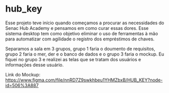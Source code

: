# hub_key

Esse projeto teve início quando começamos a procurar as necessidades do Senac Hub Academy e pensamos em como curar essas dores. Esse sistema desktop tem como objetivo eliminar o uso de ferramentas à mão para automatizar com agilidade o registro dos empréstimos de chaves.

Separamos a sala em 3 grupos, grupo 1 faria o doumento de requisitos, grupo 2 faria o mer, der e o banco de dados e o grupo 3 faria o mockup.
Eu fiquei no grupo 3 e realizei as telas que se tratam dos usuários e informações desse usuário.

Link do Mockup: https://www.figma.com/file/nnRD7Z9swkhbeu1YHMZbxB/HUB_KEY?node-id=506%3A887
